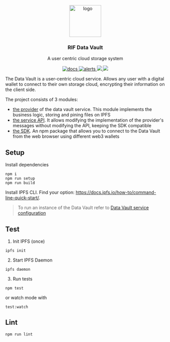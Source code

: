 <p align="middle">
    <img src="https://www.rifos.org/assets/img/logo.svg" alt="logo" height="100" >
</p>
<h3 align="middle">RIF Data Vault</h3>
<p align="middle">
    A user centric cloud storage system
</p>
<p align="middle">
  <a href="https://rsksmart.github.io/rif-identity-docs/data-vault">
    <img src="https://img.shields.io/badge/-docs-brightgreen" alt="docs" />
  </a>
  <a href="https://lgtm.com/projects/g/rsksmart/rif-data-vault/alerts/">
    <img src="https://img.shields.io/lgtm/alerts/github/rsksmart/rif-data-vault" alt="alerts">
  </a>
  <a href="https://lgtm.com/projects/g/rsksmart/rif-data-vault/context:javascript">
    <img src="https://img.shields.io/lgtm/grade/javascript/github/rsksmart/rif-data-vault">
  </a>
  <a href="https://codecov.io/gh/rsksmart/rif-data-vault">
    <img src="https://codecov.io/gh/rsksmart/rif-data-vault/branch/develop/graph/badge.svg?token=NFEOFRUKW0"/>
  </a>
</p>

The Data Vault is a user-centric cloud service. Allows any user with a digital wallet to connect to their own storage cloud, encrypting their information on the client side.

The project consists of 3 modules:
- [the provider](https://github.com/rsksmart/rif-data-vault/tree/develop/modules/ipfs-cpinner-provider) of the data vault service. This module implements the business logic, storing and pining files on IPFS
- [the service API](https://github.com/rsksmart/rif-data-vault/tree/develop/modules/ipfs-cpinner-service). It allows modifying the implementation of the provider's messages without modifying the API, keeping the SDK compatible
- [the SDK](https://github.com/rsksmart/rif-data-vault/tree/develop/modules/ipfs-cpinner-client). An npm package that allows you to connect to the Data Vault from the web browser using different web3 wallets

## Setup

Install dependencies

```
npm i
npm run setup
npm run build
```

Install IPFS CLI. Find your option: https://docs.ipfs.io/how-to/command-line-quick-start/.

> To run an instance of the Data Vault refer to [Data Vault service configuration](https://github.com/rsksmart/rif-data-vault/tree/develop/modules/ipfs-cpinner-service#configure)

## Test

1. Init IPFS (once)

  ```
  ipfs init
  ```

2. Start IPFS Daemon

  ```
  ipfs daemon
  ```

3. Run tests

  ```
  npm test
  ```

  or watch mode with

  ```
  test:watch
  ```

## Lint

```
npm run lint
```
